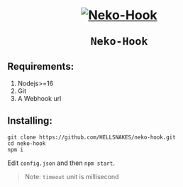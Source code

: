 <h1 align="center">
    <a href="https://github.com/HELLSNAKES/neko-hook"><img src="https://i.imgur.com/0BElaM6.png" alt="Neko-Hook"></a>
    
    Neko-Hook
    
</h1>


## Requirements:
1. Nodejs>=16
2. Git
3. A Webhook url
## Installing:
```
git clone https://github.com/HELLSNAKES/neko-hook.git
cd neko-hook
npm i
```
Edit `config.json` and then `npm start`.
> Note: `timeout` unit is millisecond
